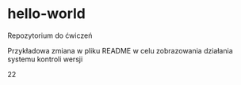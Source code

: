 # hello-world
Repozytorium do ćwiczeń

Przykładowa zmiana w pliku README w celu zobrazowania działania systemu kontroli wersji

22

